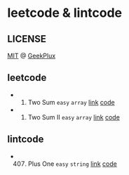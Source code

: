 # leetcode & lintcode

## LICENSE

[MIT](./LICENSE) @ [GeekPlux](https://github.com/geekplux)

## leetcode

- 1. Two Sum `easy` `array` [link](https://leetcode.com/problems/two-sum/description/) [code](./leetcode_1.js)
- 1. Two Sum II `easy` `array` [link](https://leetcode.com/problems/two-sum-ii-input-array-is-sorted/description/) [code](./leetcode_167.js)

## lintcode

- 407. Plus One `easy` `string` [link](https://lintcode.com/problem/plus-one/description) [code](./lintcode_407.js)


